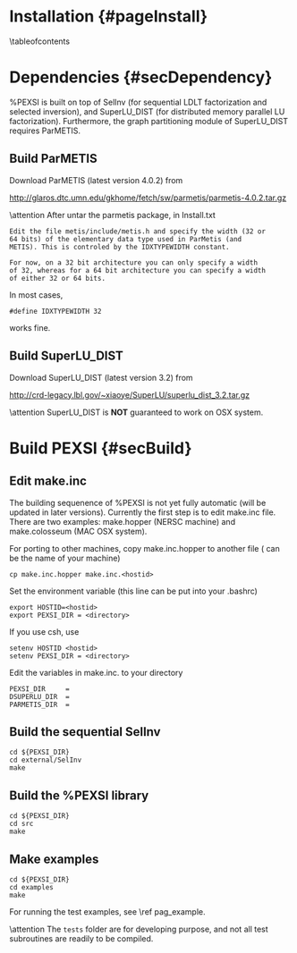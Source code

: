 Installation       {#pageInstall}
============
\tableofcontents


Dependencies       {#secDependency}
============

%PEXSI is built on top of SelInv (for sequential LDLT factorization
and selected inversion), and SuperLU\_DIST (for distributed memory
parallel LU factorization).  Furthermore, the graph partitioning
module of SuperLU\_DIST requires ParMETIS.

Build ParMETIS
--------------

Download ParMETIS (latest version 4.0.2) from

http://glaros.dtc.umn.edu/gkhome/fetch/sw/parmetis/parmetis-4.0.2.tar.gz

\attention After untar the parmetis package, in Install.txt

    Edit the file metis/include/metis.h and specify the width (32 or
    64 bits) of the elementary data type used in ParMetis (and
    METIS). This is controled by the IDXTYPEWIDTH constant.

    For now, on a 32 bit architecture you can only specify a width
    of 32, whereas for a 64 bit architecture you can specify a width
    of either 32 or 64 bits.

In most cases,

    #define IDXTYPEWIDTH 32

works fine.

Build SuperLU_DIST
------------------

Download SuperLU_DIST (latest version 3.2) from

http://crd-legacy.lbl.gov/~xiaoye/SuperLU/superlu_dist_3.2.tar.gz

\attention SuperLU_DIST is **NOT** guaranteed to work on OSX system.

Build PEXSI      {#secBuild}
===========

Edit make.inc
-------------

The building sequenence of %PEXSI is not yet fully automatic (will
be updated in later versions).  Currently the first step is to edit
make.inc file.  There are two examples: make.hopper (NERSC machine)
and make.colosseum (MAC OSX system).  

For porting to other machines, copy make.inc.hopper to another
file (<hostid> can be the name of your machine)

    cp make.inc.hopper make.inc.<hostid> 

Set the environment variable (this line can be put into your
.bashrc)

    export HOSTID=<hostid> 
    export PEXSI_DIR = <directory>

If you use csh, use

    setenv HOSTID <hostid>
    setenv PEXSI_DIR = <directory>

Edit the variables in make.inc.<hostid> to your directory

    PEXSI_DIR     = 
    DSUPERLU_DIR  = 
    PARMETIS_DIR  =

Build the sequential SelInv
---------------------------

    cd ${PEXSI_DIR}
    cd external/SelInv
    make

Build the %PEXSI library
------------------------
    
    cd ${PEXSI_DIR}
    cd src
    make

Make examples
-------------

    cd ${PEXSI_DIR}
    cd examples
    make

For running the test examples, see \ref pag_example.

\attention The `tests` folder are for developing purpose, and not
all test subroutines are readily to be compiled.
